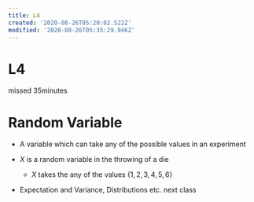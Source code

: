 ```yaml
---
title: L4
created: '2020-08-26T05:20:02.522Z'
modified: '2020-08-26T05:35:29.946Z'
---
```


# L4
missed 35minutes
# Random Variable
  - A variable which can take any of the possible values in an experiment
  - $X$ is a random variable in the throwing of a die
    - $X$ takes the any of the values $\left\{1,2,3,4,5,6\right\}$

  - Expectation and Variance, Distributions etc. next class
